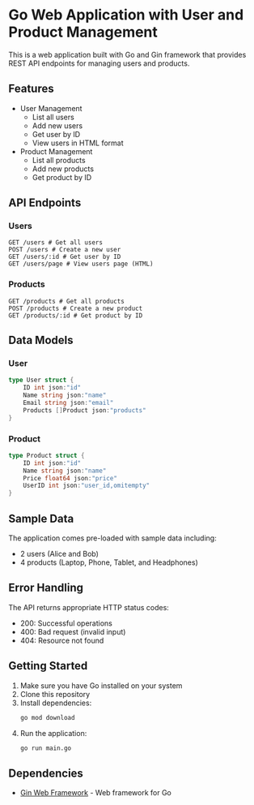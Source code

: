 # Go Web Application with User and Product Management

This is a web application built with Go and Gin framework that provides REST API endpoints for managing users and products.

## Features

- User Management
  - List all users
  - Add new users
  - Get user by ID
  - View users in HTML format
- Product Management
  - List all products
  - Add new products
  - Get product by ID

## API Endpoints

### Users

```http
GET /users # Get all users
POST /users # Create a new user
GET /users/:id # Get user by ID
GET /users/page # View users page (HTML)
```

### Products

```http
GET /products # Get all products
POST /products # Create a new product
GET /products/:id # Get product by ID
```

## Data Models

### User

```go
type User struct {
    ID int json:"id"
    Name string json:"name"
    Email string json:"email"
    Products []Product json:"products"
}
```

### Product

```go
type Product struct {
    ID int json:"id"
    Name string json:"name"
    Price float64 json:"price"
    UserID int json:"user_id,omitempty"
}
```


## Sample Data

The application comes pre-loaded with sample data including:
- 2 users (Alice and Bob)
- 4 products (Laptop, Phone, Tablet, and Headphones)

## Error Handling

The API returns appropriate HTTP status codes:
- 200: Successful operations
- 400: Bad request (invalid input)
- 404: Resource not found

## Getting Started

1. Make sure you have Go installed on your system
2. Clone this repository
3. Install dependencies:
   ```bash
   go mod download
   ```
4. Run the application:
   ```bash
   go run main.go
   ```

## Dependencies

- [Gin Web Framework](https://github.com/gin-gonic/gin) - Web framework for Go